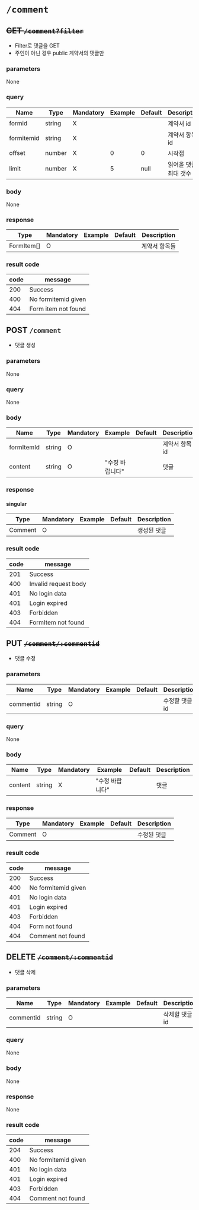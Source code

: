 # `/comment`
## ~~GET `/comment?filter`~~
- Filter로 댓글을 GET
- 주인이 아닌 경우 public 계약서의 댓글만
### parameters
None
### query
| Name       | Type   | Mandatory | Example | Default | Description           |
| ---------- | ------ | --------- | ------- | ------- | --------------------- |
| formid     | string | X         |         |         | 계약서 id             |
| formitemid | string | X         |         |         | 계약서 항목 id        |
| offset     | number | X         | 0       | 0       | 시작점                |
| limit      | number | X         | 5       | null      | 읽어올 댓글 최대 갯수 |
### body 
None
### response
| Type     | Mandatory | Example | Default | Description |
| -------- | --------- | ------- | ------- | ----------- |
| FormItem[] | O         |         |         | 계약서 항목들 |
### result code
| code | message             |
| ---- | ------------------- |
| 200  | Success             |
| 400  | No formitemid given |
| 404  | Form item not found |
## POST `/comment`
- 댓글 생성
### parameters
None
### query
None
### body 
| Name       | Type   | Mandatory | Example         | Default | Description    |
| ---------- | ------ | --------- | --------------- | ------- | -------------- |
| formItemId | string | O         |                 |         | 계약서 항목 id |
| content    | string | O         | "수정 바랍니다" |         | 댓글      |
### response
#### singular
| Type    | Mandatory | Example | Default | Description |
| ------- | --------- | ------- | ------- | ----------- |
| Comment | O         |         |         | 생성된 댓글 |
### result code
| code | message                              |
| ---- | ------------------------------------ |
| 201  | Success                              |
| 400  | Invalid request body                 |
| 401  | No login data                        |
| 401  | Login expired                        |
| 403  | Forbidden |
| 404  | FormItem not found                   |
## PUT ~~`/comment/:commentid`~~
- 댓글 수정
### parameters
| Name       | Type   | Mandatory | Example | Default | Description    |
| ---------- | ------ | --------- | ------- | ------- | -------------- |
| commentid | string | O         |         |         | 수정할 댓글 id |
### query
None
### body
| Name       | Type   | Mandatory | Example         | Default | Description    |
| ---------- | ------ | --------- | --------------- | ------- | -------------- |
| content    | string | X         | "수정 바랍니다" |         | 댓글      |
### response
| Type     | Mandatory | Example | Default | Description        |
| -------- | --------- | ------- | ------- | ------------------ |
| Comment | O         |         |         | 수정된 댓글 |
### result code
| code | message             |
| ---- | ------------------- |
| 200  | Success             |
| 400  | No formitemid given |
| 401  | No login data       |
| 401  | Login expired       |
| 403  | Forbidden        |
| 404  | Form not found      |
| 404  | Comment not found   |
## DELETE ~~`/comment/:commentid`~~
- 댓글 삭제
### parameters
| Name      | Type   | Mandatory | Example | Default | Description    |
| --------- | ------ | --------- | ------- | ------- | -------------- |
| commentid | string | O         |         |         | 삭제할 댓글 id |
### query
None
### body
None
### response
None
### result code
| code | message             |
| ---- | ------------------- |
| 204  | Success             |
| 400  | No formitemid given |
| 401  | No login data       |
| 401  | Login expired       |
| 403  | Forbidden        |
| 404  | Comment not found   |